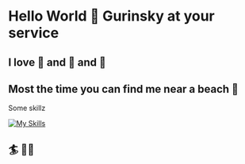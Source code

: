 # Hello World 👋 Gurinsky at your service

## I love 🍌 and 🥭 and 🌴

## Most the time you can find me near a beach 🌊

 Some skillz

[![My Skills](https://skillicons.dev/icons?i=pug,blender,threejs,unity,unreal,ai,ps,figma,js,html,css,react,nextjs,nodejs,ipfs,solidity,bots&tailwind=3)](https://skillicons.dev)

## 🏄 ✌🏻
